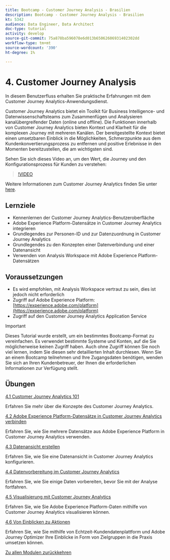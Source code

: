 ```yaml
---
title: Bootcamp - Customer Journey Analysis - Brasilien
description: Bootcamp - Customer Journey Analysis - Brasilien
kt: 5342
audience: Data Engineer, Data Architect
doc-type: tutorial
activity: develop
source-git-commit: 75a878ba596078e6d013b65062606931402302dd
workflow-type: tm+mt
source-wordcount: '390'
ht-degree: 1%

---
```


# 4. Customer Journey Analysis

In diesem Benutzerfluss erhalten Sie praktische Erfahrungen mit dem Customer Journey Analytics-Anwendungsdienst.

Customer Journey Analytics bietet ein Toolkit für Business Intelligence- und Datenwissenschaftsteams zum Zusammenfügen und Analysieren kanalübergreifender Daten (online und offline). Die Funktionen innerhalb von Customer Journey Analytics bieten Kontext und Klarheit für die komplexen Journey mit mehreren Kanälen. Der bereitgestellte Kontext bietet einen umsetzbaren Einblick in die Möglichkeiten, Schmerzpunkte aus dem Kundenkonvertierungsprozess zu entfernen und positive Erlebnisse in den Momenten bereitzustellen, die am wichtigsten sind.

Sehen Sie sich dieses Video an, um den Wert, die Journey und den Konfigurationsprozess für Kunden zu verstehen:

>[!VIDEO](https://video.tv.adobe.com/v/327188?quality=12&learn=on)

Weitere Informationen zum Customer Journey Analytics finden Sie unter [here](https://spark.adobe.com/page/t62eiRu9l6iWJ/).

## Lernziele

- Kennenlernen der Customer Journey Analytics-Benutzeroberfläche
- Adobe Experience Platform-Datensätze in Customer Journey Analytics integrieren
- Grundlegendes zur Personen-ID und zur Datenzuordnung in Customer Journey Analytics
- Grundlegendes zu den Konzepten einer Datenverbindung und einer Datenansicht
- Verwenden von Analysis Workspace mit Adobe Experience Platform-Datensätzen

## Voraussetzungen

- Es wird empfohlen, mit Analysis Workspace vertraut zu sein, dies ist jedoch nicht erforderlich
- Zugriff auf Adobe Experience Platform: [https://experience.adobe.com/platform](https://experience.adobe.com/platform)
- Zugriff auf den Customer Journey Analytics Application Service

>[!IMPORTANT]
>
>Dieses Tutorial wurde erstellt, um ein bestimmtes Bootcamp-Format zu vereinfachen. Es verwendet bestimmte Systeme und Konten, auf die Sie möglicherweise keinen Zugriff haben. Auch ohne Zugriff können Sie noch viel lernen, indem Sie diesen sehr detaillierten Inhalt durchlesen. Wenn Sie an einem Bootcamp teilnehmen und Ihre Zugangsdaten benötigen, wenden Sie sich an Ihren Kundenbetreuer, der Ihnen die erforderlichen Informationen zur Verfügung stellt.

## Übungen

[4.1 Customer Journey Analytics 101](./ex1.md)

Erfahren Sie mehr über die Konzepte des Customer Journey Analytics.

[4.2 Adobe Experience Platform-Datensätze in Customer Journey Analytics verbinden](./ex2.md)

Erfahren Sie, wie Sie mehrere Datensätze aus Adobe Experience Platform in Customer Journey Analytics verwenden.

[4.3 Datenansicht erstellen](./ex3.md)

Erfahren Sie, wie Sie eine Datenansicht in Customer Journey Analytics konfigurieren.

[4.4 Datenvorbereitung im Customer Journey Analytics](./ex4.md)

Erfahren Sie, wie Sie einige Daten vorbereiten, bevor Sie mit der Analyse fortfahren.

[4.5 Visualisierung mit Customer Journey Analytics](./ex5.md)

Erfahren Sie, wie Sie Adobe Experience Platform-Daten mithilfe von Customer Journey Analytics visualisieren können.

[4.6 Von Einblicken zu Aktionen](./ex6.md)

Erfahren Sie, wie Sie mithilfe von Echtzeit-Kundendatenplattform und Adobe Journey Optimizer Ihre Einblicke in Form von Zielgruppen in die Praxis umsetzen können.

[Zu allen Modulen zurückkehren](../../overview.md)
